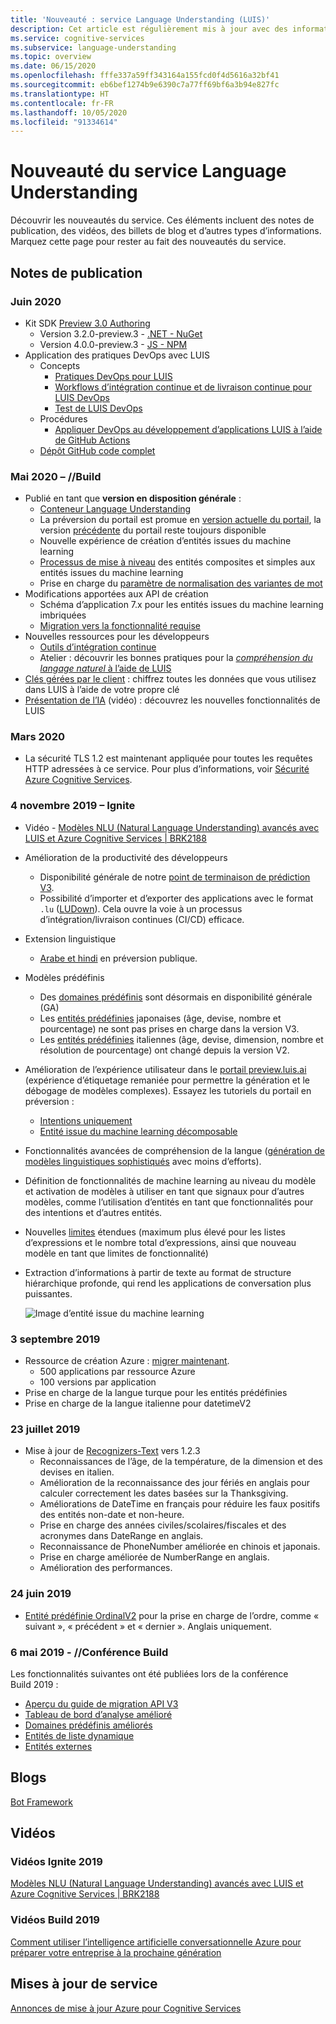 ```yaml
---
title: 'Nouveauté : service Language Understanding (LUIS)'
description: Cet article est régulièrement mis à jour avec des informations nouvelles sur l’API Language Understanding Azure Cognitive Services.
ms.service: cognitive-services
ms.subservice: language-understanding
ms.topic: overview
ms.date: 06/15/2020
ms.openlocfilehash: fffe337a59ff343164a155fcd0f4d5616a32bf41
ms.sourcegitcommit: eb6bef1274b9e6390c7a77ff69bf6a3b94e827fc
ms.translationtype: HT
ms.contentlocale: fr-FR
ms.lasthandoff: 10/05/2020
ms.locfileid: "91334614"
---
```

# <a name="whats-new-in-language-understanding"></a>Nouveauté du service Language Understanding

Découvrir les nouveautés du service. Ces éléments incluent des notes de publication, des vidéos, des billets de blog et d’autres types d’informations. Marquez cette page pour rester au fait des nouveautés du service.

## <a name="release-notes"></a>Notes de publication

### <a name="june-2020"></a>Juin 2020

* Kit SDK [Preview 3.0 Authoring](luis-migration-authoring-entities.md)
    * Version 3.2.0-preview.3 - [.NET - NuGet](https://www.nuget.org/packages/Microsoft.Azure.CognitiveServices.Language.LUIS.Authoring/)
    * Version 4.0.0-preview.3 - [JS - NPM](https://www.npmjs.com/package/@azure/cognitiveservices-luis-authoring)
* Application des pratiques DevOps avec LUIS
    * Concepts
        * [Pratiques DevOps pour LUIS](luis-concept-devops-sourcecontrol.md)
        * [Workflows d’intégration continue et de livraison continue pour LUIS DevOps](luis-concept-devops-automation.md)
        * [Test de LUIS DevOps](luis-concept-devops-testing.md)
    * Procédures
        * [Appliquer DevOps au développement d’applications LUIS à l’aide de GitHub Actions](luis-how-to-devops-with-github.md)
    * [Dépôt GitHub code complet](https://github.com/Azure-Samples/LUIS-DevOps-Template)

### <a name="may-2020---build"></a>Mai 2020 – //Build

* Publié en tant que **version en disposition générale** :
    * [Conteneur Language Understanding](luis-container-howto.md)
    * La préversion du portail est promue en [version actuelle du portail](https://www.luis.ai), la version [précédente](https://previous.luis.ai) du portail reste toujours disponible
    * Nouvelle expérience de création d’entités issues du machine learning
    * [Processus de mise à niveau](migrate-from-composite-entity.md) des entités composites et simples aux entités issues du machine learning
    * Prise en charge du [paramètre de normalisation des variantes de mot](how-to-application-settings-portal.md)
* Modifications apportées aux API de création
    * Schéma d’application 7.x pour les entités issues du machine learning imbriquées
    * [Migration vers la fonctionnalité requise](luis-migration-authoring-entities.md#api-change-constraint-replaced-with-required-feature)
* Nouvelles ressources pour les développeurs
    * [Outils d’intégration continue](developer-reference-resource.md#continuous-integration-tools)
    * Atelier : découvrir les bonnes pratiques pour la [_compréhension du langage naturel_ à l’aide de LUIS](developer-reference-resource.md#workshops)
* [Clés gérées par le client](luis-encryption-of-data-at-rest.md) : chiffrez toutes les données que vous utilisez dans LUIS à l’aide de votre propre clé
* [Présentation de l’IA](https://channel9.msdn.com/Shows/AI-Show/New-Features-in-Language-Understanding) (vidéo) : découvrez les nouvelles fonctionnalités de LUIS



### <a name="march-2020"></a>Mars 2020

* La sécurité TLS 1.2 est maintenant appliquée pour toutes les requêtes HTTP adressées à ce service. Pour plus d’informations, voir [Sécurité Azure Cognitive Services](../cognitive-services-security.md).

### <a name="november-4-2019---ignite"></a>4 novembre 2019 – Ignite

* Vidéo - [Modèles NLU (Natural Language Understanding) avancés avec LUIS et Azure Cognitive Services | BRK2188](https://www.youtube.com/watch?v=JdJEV2jV0_Y)

* Amélioration de la productivité des développeurs
    * Disponibilité générale de notre [point de terminaison de prédiction V3](luis-migration-api-v3.md).
    * Possibilité d’importer et d’exporter des applications avec le format `.lu` ([LUDown](https://github.com/microsoft/botbuilder-tools/tree/master/packages/Ludown)). Cela ouvre la voie à un processus d’intégration/livraison continues (CI/CD) efficace.
* Extension linguistique
    * [Arabe et hindi](luis-language-support.md) en préversion publique.
* Modèles prédéfinis
    * Des [domaines prédéfinis](luis-reference-prebuilt-domains.md) sont désormais en disponibilité générale (GA)
    * Les [entités prédéfinies](luis-reference-prebuilt-entities.md#japanese-entity-support) japonaises (âge, devise, nombre et pourcentage) ne sont pas prises en charge dans la version V3.
    * Les [entités prédéfinies](luis-reference-prebuilt-entities.md#italian-entity-support) italiennes (âge, devise, dimension, nombre et résolution de pourcentage) ont changé depuis la version V2.
* Amélioration de l’expérience utilisateur dans le [portail preview.luis.ai](https://preview.luis.ai) (expérience d’étiquetage remaniée pour permettre la génération et le débogage de modèles complexes). Essayez les tutoriels du portail en préversion :
    * [Intentions uniquement](tutorial-intents-only.md)
    * [Entité issue du machine learning décomposable](tutorial-machine-learned-entity.md)
* Fonctionnalités avancées de compréhension de la langue ([génération de modèles linguistiques sophistiqués](luis-concept-entity-types.md) avec moins d’efforts).
* Définition de fonctionnalités de machine learning au niveau du modèle et activation de modèles à utiliser en tant que signaux pour d’autres modèles, comme l’utilisation d’entités en tant que fonctionnalités pour des intentions et d’autres entités.
* Nouvelles [limites](luis-limits.md) étendues (maximum plus élevé pour les listes d’expressions et le nombre total d’expressions, ainsi que nouveau modèle en tant que limites de fonctionnalité)
* Extraction d’informations à partir de texte au format de structure hiérarchique profonde, qui rend les applications de conversation plus puissantes.

    ![Image d’entité issue du machine learning](./media/whats-new/deep-entity-extraction-example.png)

### <a name="september-3-2019"></a>3 septembre 2019

* Ressource de création Azure : [migrer maintenant](luis-migration-authoring.md).
    * 500 applications par ressource Azure
    * 100 versions par application
* Prise en charge de la langue turque pour les entités prédéfinies
* Prise en charge de la langue italienne pour datetimeV2

### <a name="july-23-2019"></a>23 juillet 2019

* Mise à jour de [Recognizers-Text](https://github.com/microsoft/Recognizers-Text/releases/tag/dotnet-v1.2.3) vers 1.2.3
    * Reconnaissances de l’âge, de la température, de la dimension et des devises en italien.
    * Amélioration de la reconnaissance des jour fériés en anglais pour calculer correctement les dates basées sur la Thanksgiving.
    * Améliorations de DateTime en français pour réduire les faux positifs des entités non-date et non-heure.
    * Prise en charge des années civiles/scolaires/fiscales et des acronymes dans DateRange en anglais.
    * Reconnaissance de PhoneNumber améliorée en chinois et japonais.
    * Prise en charge améliorée de NumberRange en anglais.
    * Amélioration des performances.

### <a name="june-24-2019"></a>24 juin 2019

* [Entité prédéfinie OrdinalV2](luis-reference-prebuilt-ordinal-v2.md) pour la prise en charge de l’ordre, comme « suivant », « précédent » et « dernier ». Anglais uniquement.

### <a name="may-6-2019---build-conference"></a>6 mai 2019 - //Conférence Build

Les fonctionnalités suivantes ont été publiées lors de la conférence Build 2019 :

* [Aperçu du guide de migration API V3](luis-migration-api-v3.md)
* [Tableau de bord d’analyse amélioré](luis-how-to-use-dashboard.md)
* [Domaines prédéfinis améliorés](luis-reference-prebuilt-domains.md)
* [Entités de liste dynamique](schema-change-prediction-runtime.md#dynamic-lists-passed-in-at-prediction-time)
* [Entités externes](schema-change-prediction-runtime.md#external-entities-passed-in-at-prediction-time)

## <a name="blogs"></a>Blogs

[Bot Framework](https://blog.botframework.com/)

## <a name="videos"></a>Vidéos

### <a name="2019-ignite-videos"></a>Vidéos Ignite 2019

[Modèles NLU (Natural Language Understanding) avancés avec LUIS et Azure Cognitive Services | BRK2188](https://www.youtube.com/watch?v=JdJEV2jV0_Y)

### <a name="2019-build-videos"></a>Vidéos Build 2019

[Comment utiliser l’intelligence artificielle conversationnelle Azure pour préparer votre entreprise à la prochaine génération](https://www.youtube.com/watch?v=_k97jd-csuk&feature=youtu.be)

## <a name="service-updates"></a>Mises à jour de service

[Annonces de mise à jour Azure pour Cognitive Services](https://azure.microsoft.com/updates/?product=cognitive-services)
